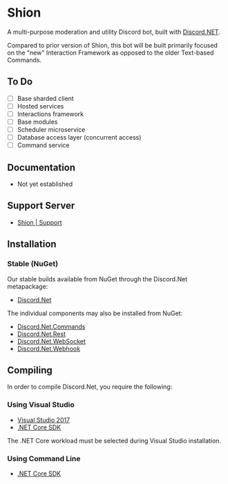 # Shion
A multi-purpose moderation and utility Discord bot, built with [Discord.NET](https://github.com/discord-net/Discord.Net).

Compared to prior version of Shion, this bot will be built primarily focused on the "new" Interaction Framework as opposed to the older Text-based Commands.

## To Do
- [ ] Base sharded client
- [ ] Hosted services
- [ ] Interactions framework
- [ ] Base modules
- [ ] Scheduler microservice
- [ ] Database access layer (concurrent access)
- [ ] Command service

## Documentation
* Not yet established

## Support Server
* [Shion | Support](https://discord.gg/SM7MaSDZEm)

## Installation

### Stable (NuGet)

Our stable builds available from NuGet through the Discord.Net metapackage:

- [Discord.Net](https://www.nuget.org/packages/Discord.Net/)

The individual components may also be installed from NuGet:

- [Discord.Net.Commands](https://www.nuget.org/packages/Discord.Net.Commands/)
- [Discord.Net.Rest](https://www.nuget.org/packages/Discord.Net.Rest/)
- [Discord.Net.WebSocket](https://www.nuget.org/packages/Discord.Net.WebSocket/)
- [Discord.Net.Webhook](https://www.nuget.org/packages/Discord.Net.Webhook/)

## Compiling

In order to compile Discord.Net, you require the following:

### Using Visual Studio

- [Visual Studio 2017](https://www.microsoft.com/net/core#windowsvs2017)
- [.NET Core SDK](https://www.microsoft.com/net/download/core)

The .NET Core workload must be selected during Visual Studio installation.

### Using Command Line

- [.NET Core SDK](https://www.microsoft.com/net/download/core)
